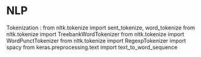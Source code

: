 # NLP
Tokenization :
    from nltk.tokenize import sent_tokenize, word_tokenize
    from nltk.tokenize import TreebankWordTokenizer 
    from nltk.tokenize import WordPunctTokenizer
    from nltk.tokenize import RegexpTokenizer 
    import spacy
    from keras.preprocessing.text import text_to_word_sequence

